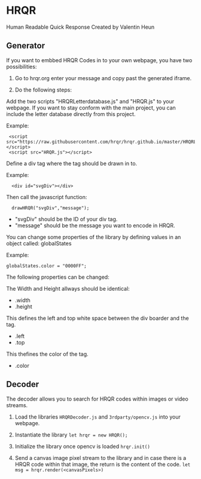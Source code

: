 # HRQR
Human Readable Quick Response Created by Valentin Heun


## Generator

If you want to embbed HRQR Codes in to your own webpage, you have two possibilities:

1. Go to hrqr.org enter your message and copy past the generated iframe.

2. Do the following steps:

Add the two scripts "HRQRLetterdatabase.js" and "HRQR.js" to your webpage.
If you want to stay conform with the main project, you can include the letter database directly from this project.

Example:
```
 <script src="https://raw.githubusercontent.com/hrqr/hrqr.github.io/master/HRQRLetterdatabase.js"></script>
 <script src="HRQR.js"></script>
```

Define a div tag where the tag should be drawn in to.

Example:
```
  <div id="svgDiv"></div>
```

Then call the javascript function:
```  
  drawHRQR("svgDiv","message");
```   

* "svgDiv" should be the ID of your div tag.
* "message" should be the message you want to encode in HRQR.


You can change some properties of the library by defining values in an object called: globalStates

Example:
```
globalStates.color = "0000FF";
```

The following properties can be changed:

The Width and Height allways should be identical:
* .width
* .height


This defines the left and top white space between the div boarder and the tag.

* .left
* .top


This thefines the color of the tag.

* .color


## Decoder
The decoder allows you to search for HRQR codes within images or video streams.

1. Load the libraries `HRQRDecoder.js` and `3rdparty/opencv.js` into your webpage.

2. Instantiate the library `let hrqr = new HRQR();`

3. Initialize the library once opencv is loaded `hrqr.init()`

4. Send a canvas image pixel stream to the library and in case there is a HRQR code within that image, the return is the content of the code. `let msg = hrqr.render(<canvasPixels>)`

